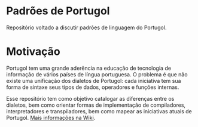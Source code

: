 # Padrões de Portugol

Repositório voltado a discutir padrões de linguagem do Portugol.

# Motivação

Portugol tem uma grande aderência na educação de tecnologia de informação de vários países de língua portuguesa. O problema é que não existe uma unificação dos dialetos de Portugol: cada iniciativa tem sua forma de sintaxe seus tipos de dados, operadores e funções internas. 

Esse repositório tem como objetivo catalogar as diferenças entre os dialetos, bem como orientar formas de implementação de compiladores, interpretadores e transpiladores, bem como mapear as iniciativas atuais de Portugol. [Mais informações na Wiki](https://github.com/leonelsanchesdasilva/portugol-padroes/wiki). 
